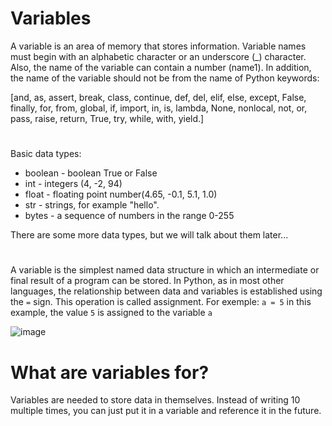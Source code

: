 # Variables

A variable is an area of ​​memory that stores information. Variable names must begin with an alphabetic character or an underscore (_) character.
Also, the name of the variable can contain a number (name1).
In addition, the name of the variable should not be from the name of Python keywords:

[and, as, assert, break, class, continue, def, del, elif, else, except, False, finally, for, from, global, if, import, in, is, lambda, None, nonlocal, not, or, pass, raise, return, True, try, while, with, yield.]

#

Basic data types:

* boolean - boolean True or False
* int - integers (4, -2, 94)
* float - floating point number(4.65, -0.1, 5.1, 1.0)
* str - strings, for example "hello".
* bytes - a sequence of numbers in the range 0-255

There are some more data types, but we will talk about them later...

#

A variable is the simplest named data structure in which an intermediate or final result of a program can be stored.
In Python, as in most other languages, the relationship between data and variables is established using the ```=``` sign. This operation is called assignment.
For exemple: ```a = 5```
in this example, the value ```5``` is assigned to the variable ```a```

![image](https://user-images.githubusercontent.com/70141250/127202632-e984a314-9e9d-44a6-a644-82423b625906.png)


# What are variables for?
Variables are needed to store data in themselves. Instead of writing 10 multiple times, you can just put it in a variable and reference it in the future.
